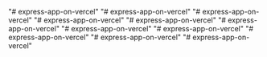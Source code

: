 "# express-app-on-vercel" 
"# express-app-on-vercel" 
"# express-app-on-vercel" 
"# express-app-on-vercel" 
"# express-app-on-vercel" 
"# express-app-on-vercel" 
"# express-app-on-vercel" 
"# express-app-on-vercel" 
"# express-app-on-vercel" 
"# express-app-on-vercel" 
"# express-app-on-vercel" 
